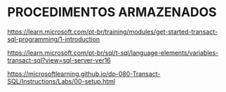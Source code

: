 # PROCEDIMENTOS ARMAZENADOS

https://learn.microsoft.com/pt-br/training/modules/get-started-transact-sql-programming/1-introduction

https://learn.microsoft.com/pt-br/sql/t-sql/language-elements/variables-transact-sql?view=sql-server-ver16

https://microsoftlearning.github.io/dp-080-Transact-SQL/Instructions/Labs/00-setup.html